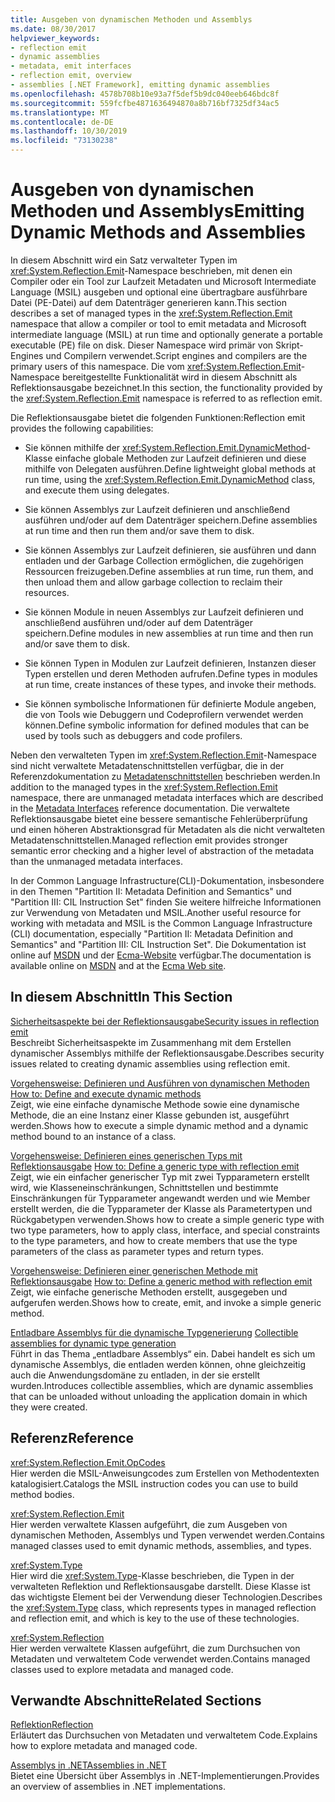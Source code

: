 ```yaml
---
title: Ausgeben von dynamischen Methoden und Assemblys
ms.date: 08/30/2017
helpviewer_keywords:
- reflection emit
- dynamic assemblies
- metadata, emit interfaces
- reflection emit, overview
- assemblies [.NET Framework], emitting dynamic assemblies
ms.openlocfilehash: 4578b708b10e93a7f5def5b9dc040eeb646bdc8f
ms.sourcegitcommit: 559fcfbe4871636494870a8b716bf7325df34ac5
ms.translationtype: MT
ms.contentlocale: de-DE
ms.lasthandoff: 10/30/2019
ms.locfileid: "73130238"
---
```

# <a name="emitting-dynamic-methods-and-assemblies"></a><span data-ttu-id="8910a-102">Ausgeben von dynamischen Methoden und Assemblys</span><span class="sxs-lookup"><span data-stu-id="8910a-102">Emitting Dynamic Methods and Assemblies</span></span>

<span data-ttu-id="8910a-103">In diesem Abschnitt wird ein Satz verwalteter Typen im <xref:System.Reflection.Emit>-Namespace beschrieben, mit denen ein Compiler oder ein Tool zur Laufzeit Metadaten und Microsoft Intermediate Language (MSIL) ausgeben und optional eine übertragbare ausführbare Datei (PE-Datei) auf dem Datenträger generieren kann.</span><span class="sxs-lookup"><span data-stu-id="8910a-103">This section describes a set of managed types in the <xref:System.Reflection.Emit> namespace that allow a compiler or tool to emit metadata and Microsoft intermediate language (MSIL) at run time and optionally generate a portable executable (PE) file on disk.</span></span> <span data-ttu-id="8910a-104">Dieser Namespace wird primär von Skript-Engines und Compilern verwendet.</span><span class="sxs-lookup"><span data-stu-id="8910a-104">Script engines and compilers are the primary users of this namespace.</span></span> <span data-ttu-id="8910a-105">Die vom <xref:System.Reflection.Emit>-Namespace bereitgestellte Funktionalität wird in diesem Abschnitt als Reflektionsausgabe bezeichnet.</span><span class="sxs-lookup"><span data-stu-id="8910a-105">In this section, the functionality provided by the <xref:System.Reflection.Emit> namespace is referred to as reflection emit.</span></span>  
  
<span data-ttu-id="8910a-106">Die Reflektionsausgabe bietet die folgenden Funktionen:</span><span class="sxs-lookup"><span data-stu-id="8910a-106">Reflection emit provides the following capabilities:</span></span>  
  
- <span data-ttu-id="8910a-107">Sie können mithilfe der <xref:System.Reflection.Emit.DynamicMethod>-Klasse einfache globale Methoden zur Laufzeit definieren und diese mithilfe von Delegaten ausführen.</span><span class="sxs-lookup"><span data-stu-id="8910a-107">Define lightweight global methods at run time, using the <xref:System.Reflection.Emit.DynamicMethod> class, and execute them using delegates.</span></span>  
  
- <span data-ttu-id="8910a-108">Sie können Assemblys zur Laufzeit definieren und anschließend ausführen und/oder auf dem Datenträger speichern.</span><span class="sxs-lookup"><span data-stu-id="8910a-108">Define assemblies at run time and then run them and/or save them to disk.</span></span>  
  
- <span data-ttu-id="8910a-109">Sie können Assemblys zur Laufzeit definieren, sie ausführen und dann entladen und der Garbage Collection ermöglichen, die zugehörigen Ressourcen freizugeben.</span><span class="sxs-lookup"><span data-stu-id="8910a-109">Define assemblies at run time, run them, and then unload them and allow garbage collection to reclaim their resources.</span></span>  
  
- <span data-ttu-id="8910a-110">Sie können Module in neuen Assemblys zur Laufzeit definieren und anschließend ausführen und/oder auf dem Datenträger speichern.</span><span class="sxs-lookup"><span data-stu-id="8910a-110">Define modules in new assemblies at run time and then run and/or save them to disk.</span></span>  
  
- <span data-ttu-id="8910a-111">Sie können Typen in Modulen zur Laufzeit definieren, Instanzen dieser Typen erstellen und deren Methoden aufrufen.</span><span class="sxs-lookup"><span data-stu-id="8910a-111">Define types in modules at run time, create instances of these types, and invoke their methods.</span></span>  
  
- <span data-ttu-id="8910a-112">Sie können symbolische Informationen für definierte Module angeben, die von Tools wie Debuggern und Codeprofilern verwendet werden können.</span><span class="sxs-lookup"><span data-stu-id="8910a-112">Define symbolic information for defined modules that can be used by tools such as debuggers and code profilers.</span></span>  
  
<span data-ttu-id="8910a-113">Neben den verwalteten Typen im <xref:System.Reflection.Emit>-Namespace sind nicht verwaltete Metadatenschnittstellen verfügbar, die in der Referenzdokumentation zu [Metadatenschnittstellen](../unmanaged-api/metadata/metadata-interfaces.md) beschrieben werden.</span><span class="sxs-lookup"><span data-stu-id="8910a-113">In addition to the managed types in the <xref:System.Reflection.Emit> namespace, there are unmanaged metadata interfaces which are described in the [Metadata Interfaces](../unmanaged-api/metadata/metadata-interfaces.md) reference documentation.</span></span> <span data-ttu-id="8910a-114">Die verwaltete Reflektionsausgabe bietet eine bessere semantische Fehlerüberprüfung und einen höheren Abstraktionsgrad für Metadaten als die nicht verwalteten Metadatenschnittstellen.</span><span class="sxs-lookup"><span data-stu-id="8910a-114">Managed reflection emit provides stronger semantic error checking and a higher level of abstraction of the metadata than the unmanaged metadata interfaces.</span></span>  
  
<span data-ttu-id="8910a-115">In der Common Language Infrastructure(CLI)-Dokumentation, insbesondere in den Themen "Partition II: Metadata Definition and Semantics" und "Partition III: CIL Instruction Set" finden Sie weitere hilfreiche Informationen zur Verwendung von Metadaten und MSIL.</span><span class="sxs-lookup"><span data-stu-id="8910a-115">Another useful resource for working with metadata and MSIL is the Common Language Infrastructure (CLI) documentation, especially "Partition II: Metadata Definition and Semantics" and "Partition III: CIL Instruction Set".</span></span> <span data-ttu-id="8910a-116">Die Dokumentation ist online auf [MSDN](https://go.microsoft.com/fwlink/?LinkID=65555) und der [Ecma-Website](https://go.microsoft.com/fwlink/?LinkId=116487) verfügbar.</span><span class="sxs-lookup"><span data-stu-id="8910a-116">The documentation is available online on [MSDN](https://go.microsoft.com/fwlink/?LinkID=65555) and at the [Ecma Web site](https://go.microsoft.com/fwlink/?LinkId=116487).</span></span>  
  
## <a name="in-this-section"></a><span data-ttu-id="8910a-117">In diesem Abschnitt</span><span class="sxs-lookup"><span data-stu-id="8910a-117">In This Section</span></span>
  
[<span data-ttu-id="8910a-118">Sicherheitsaspekte bei der Reflektionsausgabe</span><span class="sxs-lookup"><span data-stu-id="8910a-118">Security issues in reflection emit</span></span>](security-issues-in-reflection-emit.md)  
<span data-ttu-id="8910a-119">Beschreibt Sicherheitsaspekte im Zusammenhang mit dem Erstellen dynamischer Assemblys mithilfe der Reflektionsausgabe.</span><span class="sxs-lookup"><span data-stu-id="8910a-119">Describes security issues related to creating dynamic assemblies using reflection emit.</span></span>  

<span data-ttu-id="8910a-120">[Vorgehensweise: Definieren und Ausführen von dynamischen Methoden](how-to-define-and-execute-dynamic-methods.md) </span><span class="sxs-lookup"><span data-stu-id="8910a-120">[How to: Define and execute dynamic methods](how-to-define-and-execute-dynamic-methods.md) </span></span>  
<span data-ttu-id="8910a-121">Zeigt, wie eine einfache dynamische Methode sowie eine dynamische Methode, die an eine Instanz einer Klasse gebunden ist, ausgeführt werden.</span><span class="sxs-lookup"><span data-stu-id="8910a-121">Shows how to execute a simple dynamic method and a dynamic method bound to an instance of a class.</span></span>

<span data-ttu-id="8910a-122">[Vorgehensweise: Definieren eines generischen Typs mit Reflektionsausgabe](how-to-define-a-generic-type-with-reflection-emit.md) </span><span class="sxs-lookup"><span data-stu-id="8910a-122">[How to: Define a generic type with reflection emit](how-to-define-a-generic-type-with-reflection-emit.md) </span></span>  
<span data-ttu-id="8910a-123">Zeigt, wie ein einfacher generischer Typ mit zwei Typparametern erstellt wird, wie Klasseneinschränkungen, Schnittstellen und bestimmte Einschränkungen für Typparameter angewandt werden und wie Member erstellt werden, die die Typparameter der Klasse als Parametertypen und Rückgabetypen verwenden.</span><span class="sxs-lookup"><span data-stu-id="8910a-123">Shows how to create a simple generic type with two type parameters, how to apply class, interface, and special constraints to the type parameters, and how to create members that use the type parameters of the class as parameter types and return types.</span></span>

<span data-ttu-id="8910a-124">[Vorgehensweise: Definieren einer generischen Methode mit Reflektionsausgabe](how-to-define-a-generic-method-with-reflection-emit.md) </span><span class="sxs-lookup"><span data-stu-id="8910a-124">[How to: Define a generic method with reflection emit](how-to-define-a-generic-method-with-reflection-emit.md) </span></span>  
<span data-ttu-id="8910a-125">Zeigt, wie einfache generische Methoden erstellt, ausgegeben und aufgerufen werden.</span><span class="sxs-lookup"><span data-stu-id="8910a-125">Shows how to create, emit, and invoke a simple generic method.</span></span>

<span data-ttu-id="8910a-126">[Entladbare Assemblys für die dynamische Typgenerierung](collectible-assemblies.md) </span><span class="sxs-lookup"><span data-stu-id="8910a-126">[Collectible assemblies for dynamic type generation](collectible-assemblies.md) </span></span>  
<span data-ttu-id="8910a-127">Führt in das Thema „entladbare Assemblys“ ein. Dabei handelt es sich um dynamische Assemblys, die entladen werden können, ohne gleichzeitig auch die Anwendungsdomäne zu entladen, in der sie erstellt wurden.</span><span class="sxs-lookup"><span data-stu-id="8910a-127">Introduces collectible assemblies, which are dynamic assemblies that can be unloaded without unloading the application domain in which they were created.</span></span>
  
## <a name="reference"></a><span data-ttu-id="8910a-128">Referenz</span><span class="sxs-lookup"><span data-stu-id="8910a-128">Reference</span></span>  

<xref:System.Reflection.Emit.OpCodes>  
<span data-ttu-id="8910a-129">Hier werden die MSIL-Anweisungcodes zum Erstellen von Methodentexten katalogisiert.</span><span class="sxs-lookup"><span data-stu-id="8910a-129">Catalogs the MSIL instruction codes you can use to build method bodies.</span></span>  
  
<xref:System.Reflection.Emit>  
<span data-ttu-id="8910a-130">Hier werden verwaltete Klassen aufgeführt, die zum Ausgeben von dynamischen Methoden, Assemblys und Typen verwendet werden.</span><span class="sxs-lookup"><span data-stu-id="8910a-130">Contains managed classes used to emit dynamic methods, assemblies, and types.</span></span>  
  
<xref:System.Type>  
<span data-ttu-id="8910a-131">Hier wird die <xref:System.Type>-Klasse beschrieben, die Typen in der verwalteten Reflektion und Reflektionsausgabe darstellt. Diese Klasse ist das wichtigste Element bei der Verwendung dieser Technologien.</span><span class="sxs-lookup"><span data-stu-id="8910a-131">Describes the <xref:System.Type> class, which represents types in managed reflection and reflection emit, and which is key to the use of these technologies.</span></span>  
  
<xref:System.Reflection>  
<span data-ttu-id="8910a-132">Hier werden verwaltete Klassen aufgeführt, die zum Durchsuchen von Metadaten und verwaltetem Code verwendet werden.</span><span class="sxs-lookup"><span data-stu-id="8910a-132">Contains managed classes used to explore metadata and managed code.</span></span>  
  
## <a name="related-sections"></a><span data-ttu-id="8910a-133">Verwandte Abschnitte</span><span class="sxs-lookup"><span data-stu-id="8910a-133">Related Sections</span></span>  

[<span data-ttu-id="8910a-134">Reflektion</span><span class="sxs-lookup"><span data-stu-id="8910a-134">Reflection</span></span>](reflection.md)  
<span data-ttu-id="8910a-135">Erläutert das Durchsuchen von Metadaten und verwaltetem Code.</span><span class="sxs-lookup"><span data-stu-id="8910a-135">Explains how to explore metadata and managed code.</span></span>  
  
[<span data-ttu-id="8910a-136">Assemblys in .NET</span><span class="sxs-lookup"><span data-stu-id="8910a-136">Assemblies in .NET</span></span>](../../standard/assembly/index.md)  
<span data-ttu-id="8910a-137">Bietet eine Übersicht über Assemblys in .NET-Implementierungen.</span><span class="sxs-lookup"><span data-stu-id="8910a-137">Provides an overview of assemblies in .NET implementations.</span></span>
